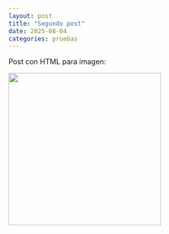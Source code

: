 ```yaml
---
layout: post
title: "Segundo post"
date: 2025-08-04
categories: pruebas
---
```

Post con HTML para imagen:

<img src="{{ site.baseurl }}/assets/img/post2.jpg" width="300">
